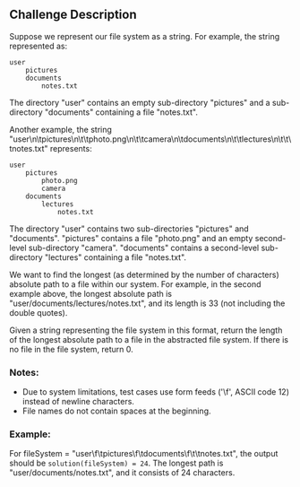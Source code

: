 ## Challenge Description 

Suppose we represent our file system as a string. For example, the string represented as:

```
user
    pictures
    documents
        notes.txt 
```
The directory "user" contains an empty sub-directory "pictures" and a sub-directory "documents" containing a file "notes.txt".

Another example, the string "user\n\tpictures\n\t\tphoto.png\n\t\tcamera\n\tdocuments\n\t\tlectures\n\t\t\tnotes.txt" represents:

```
user
    pictures
        photo.png
        camera
    documents
        lectures
            notes.txt
```
The directory "user" contains two sub-directories "pictures" and "documents". "pictures" contains a file "photo.png" and an empty second-level sub-directory "camera". "documents" contains a second-level sub-directory "lectures" containing a file "notes.txt".

We want to find the longest (as determined by the number of characters) absolute path to a file within our system. For example, in the second example above, the longest absolute path is "user/documents/lectures/notes.txt", and its length is 33 (not including the double quotes).

Given a string representing the file system in this format, return the length of the longest absolute path to a file in the abstracted file system. If there is no file in the file system, return 0.

### Notes:
- Due to system limitations, test cases use form feeds ('\f', ASCII code 12) instead of newline characters.
- File names do not contain spaces at the beginning.

### Example:
For fileSystem = "user\f\tpictures\f\tdocuments\f\t\tnotes.txt", the output should be `solution(fileSystem) = 24`. The longest path is "user/documents/notes.txt", and it consists of 24 characters.